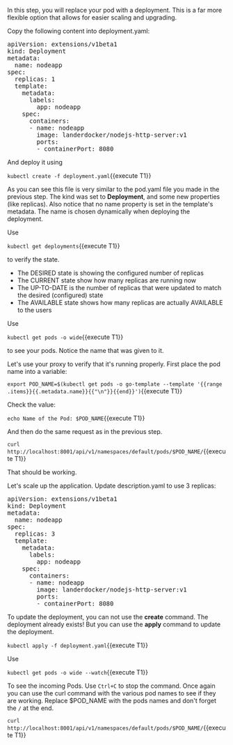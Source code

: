 In this step, you will replace your pod with a deployment. This is a far more flexible option that allows for easier scaling and upgrading.

Copy the following content into deployment.yaml:

<pre class="file"
  data-filename="./deployment.yaml"
  data-target="replace">
apiVersion: extensions/v1beta1
kind: Deployment
metadata:
  name: nodeapp
spec:
  replicas: 1
  template:
    metadata:
      labels:
        app: nodeapp
    spec:
      containers:
      - name: nodeapp
        image: landerdocker/nodejs-http-server:v1
        ports:
        - containerPort: 8080
</pre>

And deploy it using

`kubectl create -f deployment.yaml`{{execute T1}}

As you can see this file is very similar to the pod.yaml file you made in the previous step. The kind was set to **Deployment**, and some new properties (like replicas). 
Also notice that no name property is set in the template's metadata. The name is chosen dynamically when deploying the deployment.

Use 

`kubectl get deployments`{{execute T1}}

to verify the state.

- The DESIRED state is showing the configured number of replicas
- The CURRENT state show how many replicas are running now
- The UP-TO-DATE is the number of replicas that were updated to match the desired (configured) state
- The AVAILABLE state shows how many replicas are actually AVAILABLE to the users

Use

`kubectl get pods -o wide`{{execute T1}}

to see your pods. Notice the name that was given to it.

Let's use your proxy to verify that it's running properly. First place the pod name into a variable:

`export POD_NAME=$(kubectl get pods -o go-template --template '{{range .items}}{{.metadata.name}}{{"\n"}}{{end}}')`{{execute T1}}

Check the value:

`echo Name of the Pod: $POD_NAME`{{execute T1}}

And then do the same request as in the previous step.

`curl http://localhost:8001/api/v1/namespaces/default/pods/$POD_NAME/`{{execute T1}}

That should be working.

Let's scale up the application. Update description.yaml to use 3 replicas:

<pre class="file"
  data-filename="./deployment.yaml"
  data-target="replace">
apiVersion: extensions/v1beta1
kind: Deployment
metadata:
  name: nodeapp
spec:
  replicas: 3
  template:
    metadata:
      labels:
        app: nodeapp
    spec:
      containers:
      - name: nodeapp
        image: landerdocker/nodejs-http-server:v1
        ports:
        - containerPort: 8080
</pre>

To update the deployment, you can not use the **create** command. The deployment already exists! But you can use the **apply** command to update the deployment.

`kubectl apply -f deployment.yaml`{{execute T1}}

Use

`kubectl get pods -o wide --watch`{{execute T1}}

To see the incoming Pods. Use `Ctrl+C` to stop the command. Once again you can use the curl command with the various pod names to see if they are working. Replace $POD_NAME with the pods names and don't forget the `/` at the end.

`curl http://localhost:8001/api/v1/namespaces/default/pods/$POD_NAME/`{{execute T1}}

